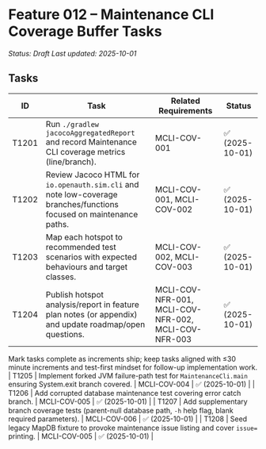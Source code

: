 # Feature 012 – Maintenance CLI Coverage Buffer Tasks

_Status: Draft_
_Last updated: 2025-10-01_

## Tasks
| ID | Task | Related Requirements | Status |
|----|------|----------------------|--------|
| T1201 | Run `./gradlew jacocoAggregatedReport` and record Maintenance CLI coverage metrics (line/branch). | MCLI-COV-001 | ✅ (2025-10-01) |
| T1202 | Review Jacoco HTML for `io.openauth.sim.cli` and note low-coverage branches/functions focused on maintenance paths. | MCLI-COV-001, MCLI-COV-002 | ✅ (2025-10-01) |
| T1203 | Map each hotspot to recommended test scenarios with expected behaviours and target classes. | MCLI-COV-002, MCLI-COV-003 | ✅ (2025-10-01) |
| T1204 | Publish hotspot analysis/report in feature plan notes (or appendix) and update roadmap/open questions. | MCLI-COV-NFR-001, MCLI-COV-NFR-002, MCLI-COV-NFR-003 | ✅ (2025-10-01) |

Mark tasks complete as increments ship; keep tasks aligned with ≤30 minute increments and test-first mindset for follow-up implementation work.
| T1205 | Implement forked JVM failure-path test for `MaintenanceCli.main` ensuring System.exit branch covered. | MCLI-COV-004 | ✅ (2025-10-01) |
| T1206 | Add corrupted database maintenance test covering error catch branch. | MCLI-COV-005 | ✅ (2025-10-01) |
| T1207 | Add supplementary branch coverage tests (parent-null database path, `-h` help flag, blank required parameters). | MCLI-COV-006 | ✅ (2025-10-01) |
| T1208 | Seed legacy MapDB fixture to provoke maintenance issue listing and cover `issue=` printing. | MCLI-COV-005 | ✅ (2025-10-01) |

